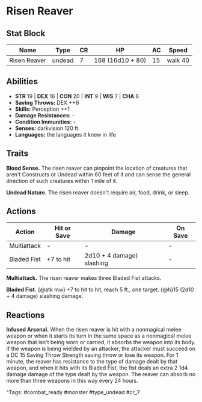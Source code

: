 # Risen Reaver

## Stat Block

| Name | Type | CR | HP | AC | Speed |
|------|------|----|----|----|-------|
| Risen Reaver | undead | 7 | 168 (16d10 + 80) | 15 | walk 40 |

## Abilities

- **STR** 19 | **DEX** 16 | **CON** 20 | **INT** 9 | **WIS** 7 | **CHA** 6
- **Saving Throws:** DEX ++6  
- **Skills:** Perception ++1  
- **Damage Resistances:** -  
- **Condition Immunities:** -  
- **Senses:** darkvision 120 ft.  
- **Languages:** the languages it knew in life

## Traits

**Blood Sense.** The risen reaver can pinpoint the location of creatures that aren't Constructs or Undead within 60 feet of it and can sense the general direction of such creatures within 1 mile of it.

**Undead Nature.** The risen reaver doesn't require air, food, drink, or sleep.


## Actions

| Action | Hit or Save | Damage | On Save |
|--------|--------------|--------|----------|
| Multiattack | - | - | - |
| Bladed Fist | +7 to hit | 2d10 + 4 damage) slashing | - |

**Multiattack.** The risen reaver makes three Bladed Fist attacks.

**Bladed Fist.** {@atk mw} +7 to hit to hit, reach 5 ft., one target. {@h}15 (2d10 + 4 damage) slashing damage.

## Reactions

**Infused Arsenal.** When the risen reaver is hit with a nonmagical melee weapon or when it starts its turn in the same space as a nonmagical melee weapon that isn't being worn or carried, it absorbs the weapon into its body. If the weapon is being wielded by an attacker, the attacker must succeed on a DC 15 Saving Throw Strength saving throw or lose its weapon. For 1 minute, the reaver has resistance to the type of damage dealt by that weapon, and when it hits with its Bladed Fist, the fist deals an extra 2 1d4 damage damage of the type dealt by the weapon. The reaver can absorb no more than three weapons in this way every 24 hours.



^Tags: #combat_ready #monster #type_undead #cr_7